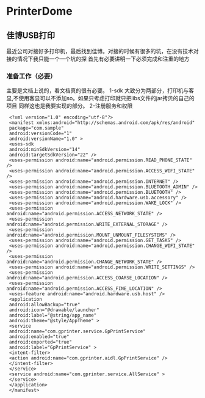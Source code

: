 # PrinterDome
## 佳博USB打印

  最近公司对接好多打印机，最后找到佳博。对接的时候有很多的坑，在没有技术对接的情况下我只能一个一个坑的探
  首先有必要讲明一下必须完成和注重的地方
  
  ### 准备工作（必要）
  
  主要是文档上说的，看文档真的很有必要。
  1-sdk 大致分为两部分，打印机与客显,不使用客显可以不添加so。如果只考虑打印就只把libs文件的jar拷贝的自己的项目
  同样这也是我要实现的部分。
  2-注册服务和权限
  
     <?xml version="1.0" encoding="utf-8"?>
     <manifest xmlns:android="http://schemas.android.com/apk/res/android"
     package="com.sample"
     android:versionCode="1"
     android:versionName="1.0" >
     <uses-sdk
     android:minSdkVersion="14"
     android:targetSdkVersion="22" />
     <uses-permission android:name="android.permission.READ_PHONE_STATE" />
     <uses-permission android:name="android.permission.ACCESS_WIFI_STATE" />
     <uses-permission android:name="android.permission.INTERNET" />
     <uses-permission android:name="android.permission.BLUETOOTH_ADMIN" />
     <uses-permission android:name="android.permission.BLUETOOTH" />
     <uses-permission android:name="android.hardware.usb.accessory" />
     <uses-permission android:name="android.permission.WAKE_LOCK" />
     <uses-permission android:name="android.permission.ACCESS_NETWORK_STATE" />
     <uses-permission android:name="android.permission.WRITE_EXTERNAL_STORAGE" />
     <uses-permission android:name="android.permission.MOUNT_UNMOUNT_FILESYSTEMS" />
     <uses-permission android:name="android.permission.GET_TASKS" />
     <uses-permission android:name="android.permission.CHANGE_WIFI_STATE" />
     <uses-permission android:name="android.permission.CHANGE_NETWORK_STATE" />
     <uses-permission android:name="android.permission.WRITE_SETTINGS" />
     <uses-permission android:name="android.permission.ACCESS_COARSE_LOCATION" />
     <uses-permission android:name="android.permission.ACCESS_FINE_LOCATION" />
     <uses-feature android:name="android.hardware.usb.host" />
     <application
     android:allowBackup="true"
     android:icon="@drawable/launcher"
     android:label="@string/app_name"
     android:theme="@style/AppTheme" >
     <service
     android:name="com.gprinter.service.GpPrintService"
     android:enabled="true"
     android:exported="true"
     android:label="GpPrintService" >
     <intent-filter>
     <action android:name="com.gprinter.aidl.GpPrintService" />
     </intent-filter>
     </service>
     <service android:name="com.gprinter.service.AllService" >
     </service>
     </application>
     </manifest>

